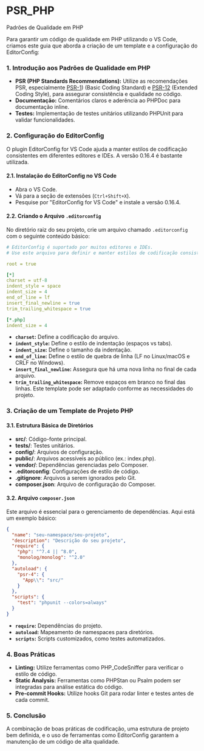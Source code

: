 # PSR_PHP
Padrões de Qualidade em PHP

Para garantir um código de qualidade em PHP utilizando o VS Code, criamos este guia que aborda a criação de um template e a configuração do EditorConfig:

### 1\. **Introdução aos Padrões de Qualidade em PHP**

*   **PSR (PHP Standards Recommendations):** Utilize as recomendações PSR, especialmente [PSR-1](https://github.com/claudecirmiranda/PSR_PHP/blob/main/PSR-1.md)) (Basic Coding Standard) e [PSR-12](https://github.com/claudecirmiranda/PSR_PHP/blob/main/PSR-12.md) (Extended Coding Style), para assegurar consistência e qualidade no código.
*   **Documentação:** Comentários claros e aderência ao PHPDoc para documentação inline.
*   **Testes:** Implementação de testes unitários utilizando PHPUnit para validar funcionalidades.

### 2\. **Configuração do EditorConfig**

O plugin EditorConfig for VS Code ajuda a manter estilos de codificação consistentes em diferentes editores e IDEs. A versão 0.16.4 é bastante utilizada.

#### **2.1. Instalação do EditorConfig no VS Code**

*   Abra o VS Code.
*   Vá para a seção de extensões (`Ctrl+Shift+X`).
*   Pesquise por "EditorConfig for VS Code" e instale a versão 0.16.4.

#### **2.2. Criando o Arquivo `.editorconfig`**

No diretório raiz do seu projeto, crie um arquivo chamado `.editorconfig` com o seguinte conteúdo básico:

```yaml
# EditorConfig é suportado por muitos editores e IDEs.
# Use este arquivo para definir e manter estilos de codificação consistentes.

root = true

[*]
charset = utf-8
indent_style = space
indent_size = 4
end_of_line = lf
insert_final_newline = true
trim_trailing_whitespace = true

[*.php]
indent_size = 4
```

*   **`charset`:** Define a codificação do arquivo.
*   **`indent_style`:** Define o estilo de indentação (espaços vs tabs).
*   **`indent_size`:** Define o tamanho da indentação.
*   **`end_of_line`:** Define o estilo de quebra de linha (LF no Linux/macOS e CRLF no Windows).
*   **`insert_final_newline`:** Assegura que há uma nova linha no final de cada arquivo.
*   **`trim_trailing_whitespace`:** Remove espaços em branco no final das linhas.
Este template pode ser adaptado conforme as necessidades do projeto.

### 3\. **Criação de um Template de Projeto PHP**

#### **3.1. Estrutura Básica de Diretórios**

*   **src/**: Código-fonte principal.
*   **tests/**: Testes unitários.
*   **config/**: Arquivos de configuração.
*   **public/**: Arquivos acessíveis ao público (ex.: index.php).
*   **vendor/**: Dependências gerenciadas pelo Composer.
*   **.editorconfig**: Configurações de estilo de código.
*   **.gitignore**: Arquivos a serem ignorados pelo Git.
*   **composer.json**: Arquivo de configuração do Composer.

#### **3.2. Arquivo `composer.json`**

Este arquivo é essencial para o gerenciamento de dependências. Aqui está um exemplo básico:

```json
{
  "name": "seu-namespace/seu-projeto",
  "description": "Descrição do seu projeto",
  "require": {
    "php": "^7.4 || ^8.0",
    "monolog/monolog": "^2.0"
  },
  "autoload": {
    "psr-4": {
      "App\\": "src/"
    }
  },
  "scripts": {
    "test": "phpunit --colors=always"
  }
}
```

*   **`require`:** Dependências do projeto.
*   **`autoload`:** Mapeamento de namespaces para diretórios.
*   **`scripts`:** Scripts customizados, como testes automatizados.

### 4\. **Boas Práticas**

*   **Linting:** Utilize ferramentas como PHP\_CodeSniffer para verificar o estilo de código.
*   **Static Analysis:** Ferramentas como PHPStan ou Psalm podem ser integradas para análise estática do código.
*   **Pre-commit Hooks:** Utilize hooks Git para rodar linter e testes antes de cada commit.

### 5\. **Conclusão**

A combinação de boas práticas de codificação, uma estrutura de projeto bem definida, e o uso de ferramentas como EditorConfig garantem a manutenção de um código de alta qualidade.
